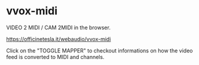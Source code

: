 # vvox-midi
VIDEO  2 MIDI / CAM 2MIDI in the browser.

https://officinetesla.it/webaudio/vvox-midi

Click on the "TOGGLE MAPPER" to checkout informations on how the video feed is converted to MIDI and channels.
